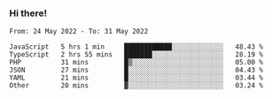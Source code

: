 ### Hi there!

<!--START_SECTION:waka-->

```text
From: 24 May 2022 - To: 31 May 2022

JavaScript   5 hrs 1 min     ████████████░░░░░░░░░░░░░   48.43 %
TypeScript   2 hrs 55 mins   ███████░░░░░░░░░░░░░░░░░░   28.19 %
PHP          31 mins         █▒░░░░░░░░░░░░░░░░░░░░░░░   05.00 %
JSON         27 mins         █░░░░░░░░░░░░░░░░░░░░░░░░   04.43 %
YAML         21 mins         █░░░░░░░░░░░░░░░░░░░░░░░░   03.44 %
Other        20 mins         ▓░░░░░░░░░░░░░░░░░░░░░░░░   03.24 %
```

<!--END_SECTION:waka-->
